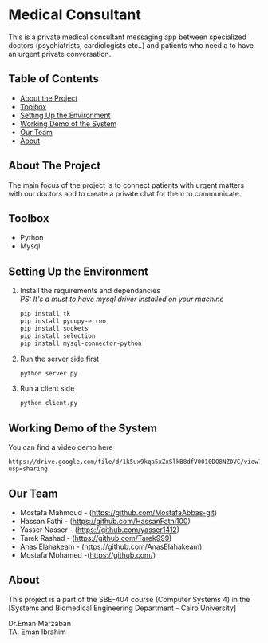 # Medical Consultant
 This is a private medical consultant messaging app between specialized doctors (psychiatrists, cardiologists etc..) and patients who need a to have an urgent private conversation.


## Table of Contents

* [About the Project](#about-the-project)
* [Toolbox](#toolbox)
* [Setting Up the Environment](#setting-up-the-environment)
* [Working Demo of the System](#working-demo-of-the-system)
* [Our Team](#our-team)
* [About](#about)

## About The Project

The main focus of the project is to connect patients with urgent matters with our doctors and to create a private chat for them to communicate.

## Toolbox

- Python
- Mysql

## Setting Up the Environment

1. Install the requirements and dependancies\
    *PS: It's a must to have mysql driver installed on your machine*
    ```sh
    pip install tk
    pip install pycopy-errno
    pip install sockets
    pip install selection
    pip install mysql-connector-python
    ```

2. Run the server side first
    ```sh
    python server.py
    ```

3. Run a client side 
    ```sh
    python client.py
    ```

## Working Demo of the System

You can find a video demo here

```
https://drive.google.com/file/d/1k5ux9kqa5xZxSlkB8dfV0010DO8NZDVC/view?usp=sharing
```

## Our Team

* Mostafa Mahmoud - (https://github.com/MostafaAbbas-git) 
* Hassan Fathi - (https://github.com/HassanFathi100)
* Yasser Nasser - (https://github.com/yasser1412)
* Tarek Rashad - (https://github.com/Tarek999)
* Anas Elahakeam - (https://github.com/AnasElahakeam)
* Mostafa Mohamed -(https://github.com/)

## About

This project is a part of the SBE-404 course (Computer Systems 4) in the [Systems and Biomedical Engineering Department - Cairo University]

Dr.Eman Marzaban\
TA. Eman Ibrahim


